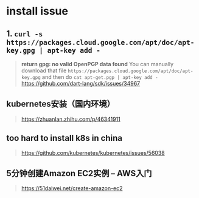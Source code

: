 # install issue

## 1. ```curl -s https://packages.cloud.google.com/apt/doc/apt-key.gpg | apt-key add - ```

>**return gpg: no valid OpenPGP data found**
>You can manually download that file ```https://packages.cloud.google.com/apt/doc/apt-key.gpg``` and then do `cat apt-get.pgp | apt-key add -`
<https://github.com/dart-lang/sdk/issues/34967>

## kubernetes安装（国内环境）
><https://zhuanlan.zhihu.com/p/46341911>

## too hard to install k8s in china
><https://github.com/kubernetes/kubernetes/issues/56038>

## 5分钟创建Amazon EC2实例 – AWS入门
><https://51daiwei.net/create-amazon-ec2>
